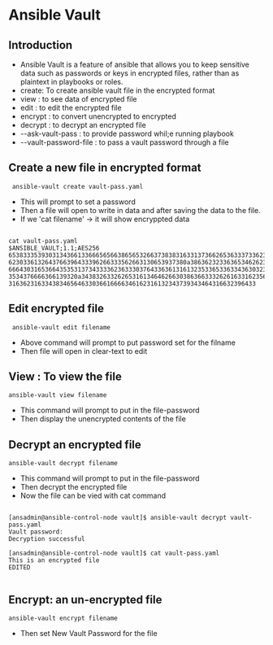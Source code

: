 # Ansible Vault

## Introduction

- Ansible Vault is a feature of ansible that allows you to keep sensitive data such as passwords or keys in encrypted files, rather than as plaintext in playbooks or roles.
- create: To create ansible vault file in the encrypted format
- view : to see data of encrypted file
- edit : to edit the encrypted file 
- encrypt : to convert unencrypted to encrypted
- decrypt : to decrypt an encrypted file
- --ask-vault-pass : to provide password whil;e running playbook
- --vault-password-file : to pass a vault password through a file

## Create a new file in encrypted format

` ansible-vault create vault-pass.yaml` 

- This will prompt to set a password
- Then a file will open to write in data and after saving the data to the file.
- If we 'cat filename' -> it will show encryppted data
  
```console

cat vault-pass.yaml
$ANSIBLE_VAULT;1.1;AES256
65383335393031343661336665656638656532663738383163313736626536333733623533356162
6230336132643766396433396266333562663130653937380a386362323363653462623739653462
66643031653664353531373433336236333037643363613161323533653363343630323138623861
3534376666366139320a343832633262653161346462663038636633326261633162356238653165
31636231633438346564633036616666346162316132343739343464316632396433
```

## Edit encrypted file

` ansible-vault edit filename`

- Above command will prompt to put password set for the filname
- Then file will open in clear-text to edit

## View : To view the file

`ansible-vault view filename`

- This command will prompt to put in the file-password
- Then display the unencrypted contents of the file

## Decrypt an encrypted file

` ansible-vault decrypt filename `

- This command will prompt to put in the file-password
- Then decrypt the encrypted file
- Now the file can be vied with cat command
```console

[ansadmin@ansible-control-node vault]$ ansible-vault decrypt vault-pass.yaml
Vault password:
Decryption successful

[ansadmin@ansible-control-node vault]$ cat vault-pass.yaml
This is an encrypted file
EDITED


```

## Encrypt: an un-encrypted file

` ansible-vault encrypt filename `

- Then set New Vault Password for the file